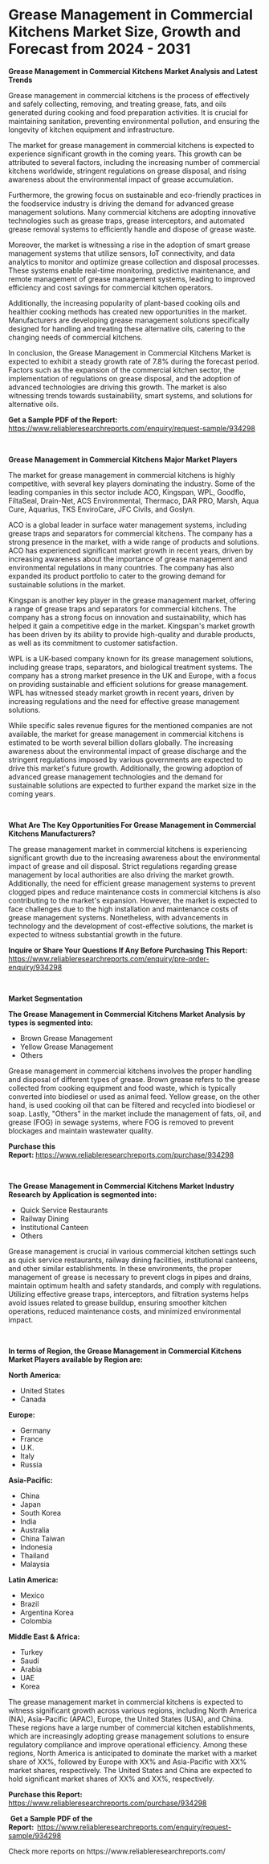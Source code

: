 <p><h1>Grease Management in Commercial Kitchens Market Size, Growth and Forecast from 2024 - 2031</h1></p><p><strong>Grease Management in Commercial Kitchens Market Analysis and Latest Trends</strong></p>
<p><p>Grease management in commercial kitchens is the process of effectively and safely collecting, removing, and treating grease, fats, and oils generated during cooking and food preparation activities. It is crucial for maintaining sanitation, preventing environmental pollution, and ensuring the longevity of kitchen equipment and infrastructure.</p><p>The market for grease management in commercial kitchens is expected to experience significant growth in the coming years. This growth can be attributed to several factors, including the increasing number of commercial kitchens worldwide, stringent regulations on grease disposal, and rising awareness about the environmental impact of grease accumulation.</p><p>Furthermore, the growing focus on sustainable and eco-friendly practices in the foodservice industry is driving the demand for advanced grease management solutions. Many commercial kitchens are adopting innovative technologies such as grease traps, grease interceptors, and automated grease removal systems to efficiently handle and dispose of grease waste.</p><p>Moreover, the market is witnessing a rise in the adoption of smart grease management systems that utilize sensors, IoT connectivity, and data analytics to monitor and optimize grease collection and disposal processes. These systems enable real-time monitoring, predictive maintenance, and remote management of grease management systems, leading to improved efficiency and cost savings for commercial kitchen operators.</p><p>Additionally, the increasing popularity of plant-based cooking oils and healthier cooking methods has created new opportunities in the market. Manufacturers are developing grease management solutions specifically designed for handling and treating these alternative oils, catering to the changing needs of commercial kitchens.</p><p>In conclusion, the Grease Management in Commercial Kitchens Market is expected to exhibit a steady growth rate of 7.8% during the forecast period. Factors such as the expansion of the commercial kitchen sector, the implementation of regulations on grease disposal, and the adoption of advanced technologies are driving this growth. The market is also witnessing trends towards sustainability, smart systems, and solutions for alternative oils.</p></p>
<p><strong>Get a Sample PDF of the Report:&nbsp;</strong> <a href="https://www.reliableresearchreports.com/enquiry/request-sample/934298">https://www.reliableresearchreports.com/enquiry/request-sample/934298</a></p>
<p>&nbsp;</p>
<p><strong>Grease Management in Commercial Kitchens Major Market Players</strong></p>
<p><p>The market for grease management in commercial kitchens is highly competitive, with several key players dominating the industry. Some of the leading companies in this sector include ACO, Kingspan, WPL, Goodflo, FiltaSeal, Drain-Net, ACS Environmental, Thermaco, DAR PRO, Marsh, Aqua Cure, Aquarius, TKS EnviroCare, JFC Civils, and Goslyn.</p><p>ACO is a global leader in surface water management systems, including grease traps and separators for commercial kitchens. The company has a strong presence in the market, with a wide range of products and solutions. ACO has experienced significant market growth in recent years, driven by increasing awareness about the importance of grease management and environmental regulations in many countries. The company has also expanded its product portfolio to cater to the growing demand for sustainable solutions in the market.</p><p>Kingspan is another key player in the grease management market, offering a range of grease traps and separators for commercial kitchens. The company has a strong focus on innovation and sustainability, which has helped it gain a competitive edge in the market. Kingspan's market growth has been driven by its ability to provide high-quality and durable products, as well as its commitment to customer satisfaction.</p><p>WPL is a UK-based company known for its grease management solutions, including grease traps, separators, and biological treatment systems. The company has a strong market presence in the UK and Europe, with a focus on providing sustainable and efficient solutions for grease management. WPL has witnessed steady market growth in recent years, driven by increasing regulations and the need for effective grease management solutions.</p><p>While specific sales revenue figures for the mentioned companies are not available, the market for grease management in commercial kitchens is estimated to be worth several billion dollars globally. The increasing awareness about the environmental impact of grease discharge and the stringent regulations imposed by various governments are expected to drive this market's future growth. Additionally, the growing adoption of advanced grease management technologies and the demand for sustainable solutions are expected to further expand the market size in the coming years.</p></p>
<p>&nbsp;</p>
<p><strong>What Are The Key Opportunities For Grease Management in Commercial Kitchens Manufacturers?</strong></p>
<p><p>The grease management market in commercial kitchens is experiencing significant growth due to the increasing awareness about the environmental impact of grease and oil disposal. Strict regulations regarding grease management by local authorities are also driving the market growth. Additionally, the need for efficient grease management systems to prevent clogged pipes and reduce maintenance costs in commercial kitchens is also contributing to the market's expansion. However, the market is expected to face challenges due to the high installation and maintenance costs of grease management systems. Nonetheless, with advancements in technology and the development of cost-effective solutions, the market is expected to witness substantial growth in the future.</p></p>
<p><strong>Inquire or Share Your Questions If Any Before Purchasing This Report:</strong> <a href="https://www.reliableresearchreports.com/enquiry/pre-order-enquiry/934298">https://www.reliableresearchreports.com/enquiry/pre-order-enquiry/934298</a></p>
<p>&nbsp;</p>
<p><strong>Market Segmentation</strong></p>
<p><strong>The Grease Management in Commercial Kitchens Market Analysis by types is segmented into:</strong></p>
<p><ul><li>Brown Grease Management</li><li>Yellow Grease Management</li><li>Others</li></ul></p>
<p><p>Grease management in commercial kitchens involves the proper handling and disposal of different types of grease. Brown grease refers to the grease collected from cooking equipment and food waste, which is typically converted into biodiesel or used as animal feed. Yellow grease, on the other hand, is used cooking oil that can be filtered and recycled into biodiesel or soap. Lastly, "Others" in the market include the management of fats, oil, and grease (FOG) in sewage systems, where FOG is removed to prevent blockages and maintain wastewater quality.</p></p>
<p><strong>Purchase this Report:&nbsp;</strong><a href="https://www.reliableresearchreports.com/purchase/934298">https://www.reliableresearchreports.com/purchase/934298</a></p>
<p>&nbsp;</p>
<p><strong>The Grease Management in Commercial Kitchens Market Industry Research by Application is segmented into:</strong></p>
<p><ul><li>Quick Service Restaurants</li><li>Railway Dining</li><li>Institutional Canteen</li><li>Others</li></ul></p>
<p><p>Grease management is crucial in various commercial kitchen settings such as quick service restaurants, railway dining facilities, institutional canteens, and other similar establishments. In these environments, the proper management of grease is necessary to prevent clogs in pipes and drains, maintain optimum health and safety standards, and comply with regulations. Utilizing effective grease traps, interceptors, and filtration systems helps avoid issues related to grease buildup, ensuring smoother kitchen operations, reduced maintenance costs, and minimized environmental impact.</p></p>
<p>&nbsp;</p>
<p><strong>In terms of Region, the Grease Management in Commercial Kitchens Market Players available by Region are:</strong></p>
<p>
    <p> <strong> North America: </strong>
        <ul>
            <li>United States</li>
            <li>Canada</li>
        </ul>
        </p> 
    <p> <strong> Europe: </strong>
        <ul>
            <li>Germany</li>
            <li>France</li>
            <li>U.K.</li>
            <li>Italy</li>
            <li>Russia</li>
        </ul>
        </p> 
    <p> <strong> Asia-Pacific: </strong>
        <ul>
            <li>China</li>
            <li>Japan</li>
            <li>South Korea</li>
            <li>India</li>
            <li>Australia</li>
            <li>China Taiwan</li>
            <li>Indonesia</li>
            <li>Thailand</li>
            <li>Malaysia</li>
        </ul>
        </p> 
    <p> <strong> Latin America: </strong>
        <ul>
            <li>Mexico</li>
            <li>Brazil</li>
            <li>Argentina Korea</li>
            <li>Colombia</li>
        </ul>
        </p> 
    <p> <strong> Middle East & Africa: </strong>
        <ul>
            <li>Turkey</li>
            <li>Saudi</li>
            <li>Arabia</li>
            <li>UAE</li>
            <li>Korea</li>
        </ul>
    </p>
    </p>
<p><p>The grease management market in commercial kitchens is expected to witness significant growth across various regions, including North America (NA), Asia-Pacific (APAC), Europe, the United States (USA), and China. These regions have a large number of commercial kitchen establishments, which are increasingly adopting grease management solutions to ensure regulatory compliance and improve operational efficiency. Among these regions, North America is anticipated to dominate the market with a market share of XX%, followed by Europe with XX% and Asia-Pacific with XX% market shares, respectively. The United States and China are expected to hold significant market shares of XX% and XX%, respectively.</p></p>
<p><strong>Purchase this Report: </strong><a href="https://www.reliableresearchreports.com/purchase/934298">https://www.reliableresearchreports.com/purchase/934298</a></p>
<p>&nbsp;<strong>Get a Sample PDF of the Report:&nbsp;&nbsp;</strong><a href="https://www.reliableresearchreports.com/enquiry/request-sample/934298">https://www.reliableresearchreports.com/enquiry/request-sample/934298</a></p>
<p><strong></strong></p>
<p>Check more reports on https://www.reliableresearchreports.com/</p>